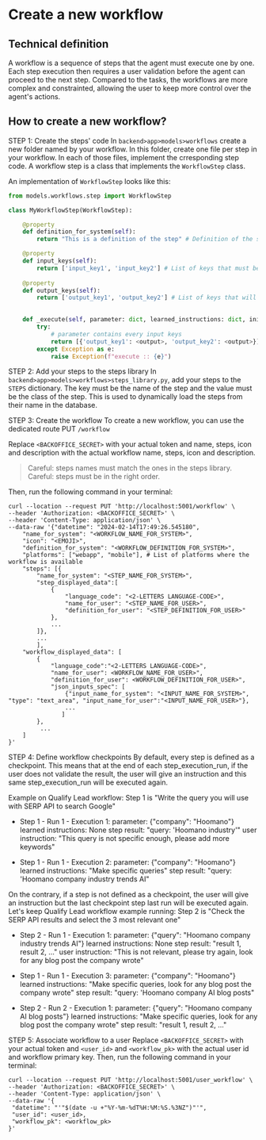 # Create a new workflow

## Technical definition
A workflow is a sequence of steps that the agent must execute one by one. Each step execution then requires a user validation before the agent can proceed to the next step. 
Compared to the tasks, the workflows are more complex and constrainted, allowing the user to keep more control over the agent's actions.

## How to create a new workflow?

STEP 1: Create the steps' code
In `backend>app>models>workflows` create a new folder named by your workflow. In this folder, create one file per step in your workflow.
In each of those files, implement the crresponding step code.
A workflow step is a class that implements the `WorkflowStep` class. 

An implementation of `WorkflowStep` looks like this:
```python
from models.workflows.step import WorkflowStep        

class MyWorkflowStep(WorkflowStep):

    @property
    def definition_for_system(self):
        return "This is a definition of the step" # Definition of the step as used in prompts

    @property
    def input_keys(self):
        return ['input_key1', 'input_key2'] # List of keys that must be present in the input parameter
     
    @property
    def output_keys(self):
        return ['output_key1', 'output_key2'] # List of keys that will be present in the output parameter

    
    def _execute(self, parameter: dict, learned_instructions: dict, initial_parameter: dict, history: List[dict],  workflow_conversation: str):
        try: 
            # parameter contains every input keys
            return [{'output_key1': <output>, 'output_key2': <output>}] # output contains every output key
        except Exception as e:
            raise Exception(f"execute :: {e}")
```

STEP 2: Add your steps to the steps library
In `backend>app>models>workflows>steps_library.py`, add your steps to the `STEPS` dictionary. The key must be the name of the step and the value must be the class of the step. This is used to dynamically load the steps from their name in the database.

STEP 3: Create the workflow
To create a new workflow, you can use the dedicated route PUT `/workflow`

Replace `<BACKOFFICE_SECRET>` with your actual token and name, steps, icon and description with the actual workflow name, steps, icon and description.
> Careful: steps names must match the ones in the steps library.
> Careful: steps must be in the right order.

Then, run the following command in your terminal:

```shell
curl --location --request PUT 'http://localhost:5001/workflow' \
--header 'Authorization: <BACKOFFICE_SECRET>' \
--header 'Content-Type: application/json' \
--data-raw '{"datetime": "2024-02-14T17:49:26.545180",
    "name_for_system": "<WORKFLOW_NAME_FOR_SYSTEM>",
    "icon": "<EMOJI>",
    "definition_for_system": "<WORKFLOW_DEFINITION_FOR_SYSTEM>",
    "platforms": ["webapp", "mobile"], # List of platforms where the workflow is available
    "steps": [{
        "name_for_system": "<STEP_NAME_FOR_SYSTEM>",
        "step_displayed_data":[
            {
                "language_code": "<2-LETTERS LANGUAGE-CODE>",
                "name_for_user": "<STEP_NAME_FOR_USER>",
                "definition_for_user": "<STEP_DEFINITION_FOR_USER>"
            },
            ...
        ]},
        ...
        ],
    "workflow_displayed_data": [
        {   
            "language_code":"<2-LETTERS LANGUAGE-CODE>",
            "name_for_user": <WORKFLOW_NAME_FOR_USER>",
            "definition_for_user": <WORKFLOW_DEFINITION_FOR_USER>",
            "json_inputs_spec": [
                {"input_name_for_system": "<INPUT_NAME_FOR_SYSTEM>", "type": "text_area", "input_name_for_user":"<INPUT_NAME_FOR_USER>"},
                ...
               ]
        },
         ...
    ]
}'
```

STEP 4: Define workflow checkpoints
By default, every step is defined as a checkpoint. This means that at the end of each step_execution_run, if the user does not validate the result, the user will give an instruction and this same step_execution_run will be executed again.

Example on Qualify Lead workflow:
Step 1 is "Write the query you will use with SERP API to search Google"

- Step 1 - Run 1 - Execution 1:
        parameter: {"company": "Hoomano"}
        learned instructions: None
        step result:  "query: 'Hoomano industry'"
        <USER DOES NOT VALIDATE>
        user instruction: "This query is not specific enough, please add more keywords"
        
- Step 1 - Run 1 - Execution 2: 
        parameter: {"company": "Hoomano"}
        learned instructions: "Make specific queries"
        step result:  "query: 'Hoomano company industry trends AI"
        <USER VALIDATES>
        
On the contrary, if a step is not defined as a checkpoint, the user will give an instruction but the last checkpoint step last run will be executed again.
Let's keep Qualify Lead workflow example running:
Step 2 is "Check the SERP API results and select the 3 most relevant one"

- Step 2 - Run 1 - Execution 1:
        parameter: {"query": "Hoomano company industry trends AI"}
        learned instructions: None
        step result:  "result 1, result 2, ..."
        <USER DOES NOT VALIDATE>
        user instruction: "This is not relevant, please try again, look for any blog post the company wrote"

- Step 1 - Run 1 - Execution 3:
        parameter: {"company": "Hoomano"}
        learned instructions: "Make specific queries, look for any blog post the company wrote"
        step result:  "query: 'Hoomano company AI blog posts"
        <USER VALIDATES>

- Step 2 - Run 2 - Execution 1:
        parameter: {"query": "Hoomano company AI blog posts"}
        learned instructions: "Make specific queries, look for any blog post the company wrote"
        step result:  "result 1, result 2, ..."
        <USER VALIDATES>

STEP 5: Associate workflow to a user
Replace `<BACKOFFICE_SECRET>` with your actual token and `<user_id>` and `<workflow_pk>` with the actual user id and workflow primary key.
Then, run the following command in your terminal:

```shell
curl --location --request PUT 'http://localhost:5001/user_workflow' \
--header 'Authorization: <BACKOFFICE_SECRET>' \
--header 'Content-Type: application/json' \
--data-raw '{
 "datetime": "'"$(date -u +"%Y-%m-%dT%H:%M:%S.%3NZ")"'",
 "user_id": <user_id>,
 "workflow_pk": <workflow_pk>
}'
```




